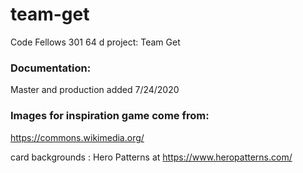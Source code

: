 # team-get

Code Fellows 301 64 d project: Team Get

### Documentation:

Master and production added 7/24/2020 

### Images for inspiration game come from:

https://commons.wikimedia.org/

card backgrounds : Hero Patterns at https://www.heropatterns.com/

